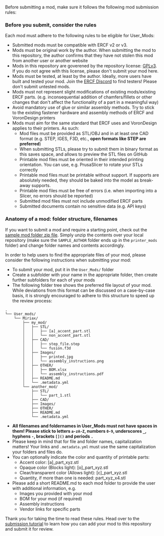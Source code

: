 Before submitting a mod, make sure it follows the following mod submission rules:

### Before you submit, consider the rules

Each mod must adhere to the following rules to be eligible for User_Mods:

- Submitted mods must be compatible with ERCF v2 or v3.
- Mods must be original work by the author. When submitting the mod to this repository, the author confirms that they have not stolen this mod from another user or another website
- Mods in this repository are goverened by the repository license: [GPLv3](https://www.gnu.org/licenses/gpl-3.0.html). If you do not agree with this license, please don't submit your mod here.
- Mods must be tested, at least by the author. Ideally, more users have built and tested your mod. Join the [ERCF Discord](https://discord.com/channels/1267663557999329371/1310278996503826585) to find testers! Please don't submit untested mods.
- Mods must not represent slight modifications of existing mods/existing ERCF parts. (e.g. inconsequential addition of chamfers/fillets or other changes that don't affect the functionality of a part in a meaningful way)
- Avoid mandatory use of glue or similar assembly methods. Try to stick to the existing fastener hardware and assembly methods of ERCF and VoronDesign printers
- Mods must aim for the same standard that ERCF uses and VoronDesign applies to their printers. As such:
  - Mod files must be provided as STL/OBJ and in at least one CAD format (e.g. STEP, IGES, F3D, etc., **open formats like STEP are preferred**)
  - When submitting STLs, please try to submit them in binary format as this saves space, and allows to preview the STL files on GitHub
  - Printable mod files must be oriented in their intended printing orientation. You can use, e.g. PrusaSlicer to rotate your STLs correctly
  - Printable mod files must be printable without support. If supports are absolutely needed, they should be baked into the model as break-away supports.
  - Printable mod files must be free of errors (i.e. when importing into a Slicer, no errors should be reported)
  - Submitted mod files must not include unmodified ERCF parts
  - Submitted documents contain no sensitive data (e.g. API keys)

### Anatomy of a mod: folder structure, filenames

If you want to submit a mod and require a starting point, check out the [sample mod folder zip file](https://github.com/VoronDesign/VoronUsers/raw/main/sample_mod.zip). Simply unzip the contents over your local repository (make sure the `SAMPLE_AUTHOR` folder ends up in the `printer_mods` folder) and change folder names and contents accordingly.

In order to help users to find the appropriate files of your mod, please consider the following instructions when submitting your mod:

- To submit your mod, put it in the `User_Mods/` folder
- Create a subfolder with your name in the appropriate folder, then create further subfolders for each of your mods
- The following folder tree shows the preferred file layout of your mod. While deviations from this format can be discussed on a case-by-case basis, it is strongly encouraged to adhere to this structure to speed up the review process:
```
.
└── User_mods/
    └── Miriax/
        ├── my_mod/
        │   ├── STL/
        │   │   ├── [a]_accent_part.stl
        │   │   └── non_accent_part.stl
        │   ├── CAD/
        │   │   ├── step_file.step
        │   │   └── fusion.f3d
        │   ├── Images/
        │   │   ├── printed.jpg
        │   │   └── assembly_instructions.png
        │   ├── OTHER/
        │   │   ├── BOM.xlsx
        │   │   └── assembly_instructions.pdf
        │   ├── README.md
        │   └── .metadata.yml
        └── another_mod/
            ├── STL/
            │   └── part_1.stl
            ├── CAD/
            ├── Images/
            ├── OTHER/
            ├── README.md
            └── .metadata.yml
```
- **All filenames and foldernames in User_Mods must not have spaces in them!  Please stick to letters `a-zA-Z`, numbers `0-9`, underscores `_`, hyphens `-`, brackets `[]()` and periods `.`**
- Please keep in mind that for file and folder names, capitalization matters!  Your links and `.metadata.yml` must use the same capitalization your folders and files do.
- You can optionally indicate the color and quantity of printable parts:
  - Accent color: [a]_part_xyz.stl
  - Opaque color (Blocks light): [o]_part_xyz.stl
  - Clear/transparent color (Allows light): [c]_part_xyz.stl
  - Quantity, if more than one is needed: part_xyz_x4.stl 
- Please add a short README.md to each mod folder to provide the user with additional information, e.g. 
  - Images you provided with your mod
  - BOM for your mod (if required)
  - Assembly instructions
  - Vendor links for specific parts

Thank you for taking the time to read these rules. Head over to the [submission tutorial](How-to-Submit-to-User_Mods) to learn how you can add your mod to this repository and submit it for review.
